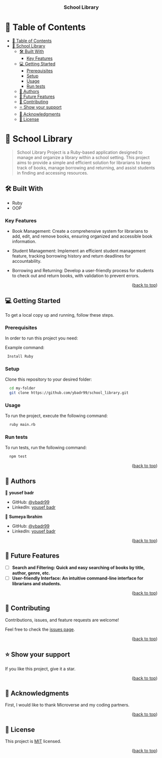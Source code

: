 <div align="center">
  <h3>School Library</h3>
</div>


<a name="readme-top"></a>


<!-- TABLE OF CONTENTS -->

# 📗 Table of Contents

- [📗 Table of Contents](#-table-of-contents)
- [📖 School Library ](#-school-library-)
  - [🛠 Built With ](#-built-with-)
    - [Key Features ](#key-features-)
  - [💻 Getting Started ](#-getting-started-)
    - [Prerequisites](#prerequisites)
    - [Setup](#setup)
    - [Usage](#usage)
    - [Run tests](#run-tests)
  - [👥 Authors ](#-authors-)
  - [🔭 Future Features ](#-future-features-)
  - [🤝 Contributing ](#-contributing-)
  - [⭐️ Show your support ](#️-show-your-support-)
  - [🙏 Acknowledgments ](#-acknowledgments-)
  - [📝 License ](#-license-)

<!-- PROJECT DESCRIPTION -->

# 📖 School Library <a name="about-project"></a>

> School Library Project is a Ruby-based application designed to manage and organize a library within a school setting. This project aims to provide a simple and efficient solution for librarians to keep track of books, manage borrowing and returning, and assist students in finding and accessing resources.



## 🛠 Built With <a name="built-with"></a>

- Ruby
- OOP

<!-- Features -->
### Key Features <a name="key-features"></a>


- Book Management: Create a comprehensive system for librarians to add, edit, and remove books, ensuring organized and accessible book information.

- Student Management: Implement an efficient student management feature, tracking borrowing history and return deadlines for accountability.

- Borrowing and Returning: Develop a user-friendly process for students to check out and return books, with validation to prevent errors.

<p align="right">(<a href="#readme-top">back to top</a>)</p>

<!-- GETTING STARTED -->

## 💻 Getting Started <a name="getting-started"></a>

To get a local copy up and running, follow these steps.

### Prerequisites

In order to run this project you need:

Example command:

```sh
 Install Ruby
```

### Setup

Clone this repository to your desired folder:

```sh
  cd my-folder
  git clone https://github.com/ybadr99/school_library.git
```
### Usage

To run the project, execute the following command:

```sh
  ruby main.rb
```

### Run tests

To run tests, run the following command:

```sh
  npm test
```

<p align="right">(<a href="#readme-top">back to top</a>)</p>

<!-- AUTHORS -->

## 👥 Authors <a name="authors"></a>

👤 **yousef badr**

- GitHub: [@ybadr99](https://github.com/ybadr99)
- LinkedIn: [yousef badr](https://www.linkedin.com/in/yousef-mohamed-badr)

👤 **Sumeya Ibrahim**

- GitHub: [@ybadr99](https://github.com/isume295)
- LinkedIn: [yousef badr](https://www.linkedin.com/in/sumeya-ibrahim)

<p align="right">(<a href="#readme-top">back to top</a>)</p>

<!-- FUTURE FEATURES -->

## 🔭 Future Features <a name="future-features"></a>

- [ ] **Search and Filtering: Quick and easy searching of books by title, author, genre, etc.**
- [ ] **User-friendly Interface: An intuitive command-line interface for librarians and students.**

<p align="right">(<a href="#readme-top">back to top</a>)</p>

<!-- CONTRIBUTING -->

## 🤝 Contributing <a name="contributing"></a>

  Contributions, issues, and feature requests are welcome!

  Feel free to check the [issues page](https://github.com/ybadr99/school_library/issues).

<p align="right">(<a href="#readme-top">back to top</a>)</p>

<!-- SUPPORT -->

## ⭐️ Show your support <a name="support"></a>

  If you like this project, give it a star.

<p align="right">(<a href="#readme-top">back to top</a>)</p>

<!-- ACKNOWLEDGEMENTS -->

## 🙏 Acknowledgments <a name="acknowledgements"></a>

  First, I would like to thank Microverse and my coding partners.

<p align="right">(<a href="#readme-top">back to top</a>)</p>


## 📝 License <a name="license"></a>

This project is [MIT](./LICENSE) licensed.

<p align="right">(<a href="#readme-top">back to top</a>)</p>